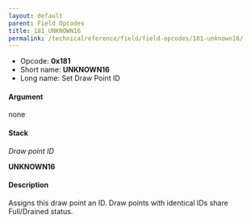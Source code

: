 ```yaml
---
layout: default
parent: Field Opcodes
title: 181_UNKNOWN16
permalink: /technicalreference/field/field-opcodes/181-unknown16/
---
```


-   Opcode: **0x181**
-   Short name: **UNKNOWN16**
-   Long name: Set Draw Point ID

#### Argument

none

#### Stack

  
*Draw point ID*

**UNKNOWN16**

#### Description

Assigns this draw point an ID. Draw points with identical IDs share Full/Drained status.
